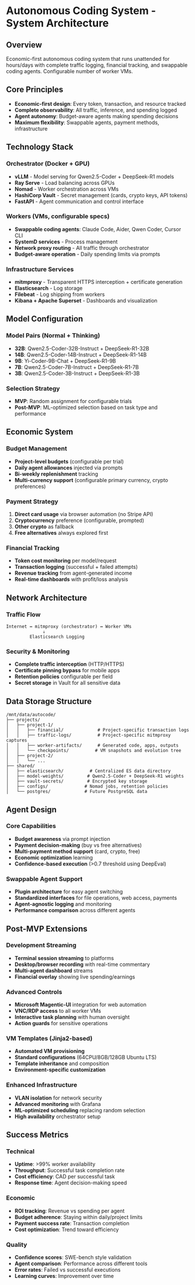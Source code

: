 # Autonomous Coding System - System Architecture

## Overview

Economic-first autonomous coding system that runs unattended for hours/days with complete traffic logging, financial tracking, and swappable coding agents. Configurable number of worker VMs.

## Core Principles

- **Economic-first design**: Every token, transaction, and resource tracked
- **Complete observability**: All traffic, inference, and spending logged
- **Agent autonomy**: Budget-aware agents making spending decisions
- **Maximum flexibility**: Swappable agents, payment methods, infrastructure

## Technology Stack

### Orchestrator (Docker + GPU)
- **vLLM** - Model serving for Qwen2.5-Coder + DeepSeek-R1 models
- **Ray Serve** - Load balancing across GPUs
- **Nomad** - Worker orchestration across VMs
- **HashiCorp Vault** - Secret management (cards, crypto keys, API tokens)
- **FastAPI** - Agent communication and control interface

### Workers (VMs, configurable specs)
- **Swappable coding agents**: Claude Code, Aider, Qwen Coder, Cursor CLI
- **SystemD services** - Process management
- **Network proxy routing** - All traffic through orchestrator
- **Budget-aware operation** - Daily spending limits via prompts

### Infrastructure Services
- **mitmproxy** - Transparent HTTPS interception + certificate generation
- **Elasticsearch** - Log storage
- **Filebeat** - Log shipping from workers
- **Kibana + Apache Superset** - Dashboards and visualization

## Model Configuration

### Model Pairs (Normal + Thinking)
- **32B**: Qwen2.5-Coder-32B-Instruct + DeepSeek-R1-32B
- **14B**: Qwen2.5-Coder-14B-Instruct + DeepSeek-R1-14B
- **9B**: Yi-Coder-9B-Chat + DeepSeek-R1-9B
- **7B**: Qwen2.5-Coder-7B-Instruct + DeepSeek-R1-7B
- **3B**: Qwen2.5-Coder-3B-Instruct + DeepSeek-R1-3B

### Selection Strategy
- **MVP**: Random assignment for configurable trials
- **Post-MVP**: ML-optimized selection based on task type and performance

## Economic System

### Budget Management
- **Project-level budgets** (configurable per trial)
- **Daily agent allowances** injected via prompts
- **Bi-weekly replenishment** tracking
- **Multi-currency support** (configurable primary currency, crypto preferences)

### Payment Strategy
1. **Direct card usage** via browser automation (no Stripe API)
2. **Cryptocurrency** preference (configurable, prompted)
3. **Other crypto** as fallback
4. **Free alternatives** always explored first

### Financial Tracking
- **Token cost monitoring** per model/request
- **Transaction logging** (successful + failed attempts)
- **Revenue tracking** from agent-generated income
- **Real-time dashboards** with profit/loss analysis

## Network Architecture

### Traffic Flow
```
Internet ↔ mitmproxy (orchestrator) ↔ Worker VMs
              ↓
         Elasticsearch Logging
```

### Security & Monitoring
- **Complete traffic interception** (HTTP/HTTPS)
- **Certificate pinning bypass** for mobile apps
- **Retention policies** configurable per field
- **Secret storage** in Vault for all sensitive data

## Data Storage Structure

```
/mnt/data/autocode/
├── projects/
│   ├── project-1/
│   │   ├── financial/             # Project-specific transaction logs
│   │   ├── traffic-logs/          # Project-specific mitmproxy captures
│   │   ├── worker-artifacts/      # Generated code, apps, outputs
│   │   └── checkpoints/          # VM snapshots and evolution tree
│   ├── project-2/
│   │   └── ...
├── shared/
│   ├── elasticsearch/          # Centralized ES data directory
│   ├── model-weights/         # Qwen2.5-Coder + DeepSeek-R1 weights
│   ├── vault-secrets/         # Encrypted key storage
│   ├── configs/              # Nomad jobs, retention policies
│   └── postgres/             # Future PostgreSQL data
```

## Agent Design

### Core Capabilities
- **Budget awareness** via prompt injection
- **Payment decision-making** (buy vs free alternatives)
- **Multi-payment method support** (card, crypto, free)
- **Economic optimization** learning
- **Confidence-based execution** (>0.7 threshold using DeepEval)

### Swappable Agent Support
- **Plugin architecture** for easy agent switching
- **Standardized interfaces** for file operations, web access, payments
- **Agent-agnostic logging** and monitoring
- **Performance comparison** across different agents

## Post-MVP Extensions

### Development Streaming
- **Terminal session streaming** to platforms
- **Desktop/browser recording** with real-time commentary
- **Multi-agent dashboard** streams
- **Financial overlay** showing live spending/earnings

### Advanced Controls
- **Microsoft Magentic-UI** integration for web automation
- **VNC/RDP access** to all worker VMs
- **Interactive task planning** with human oversight
- **Action guards** for sensitive operations

### VM Templates (Jinja2-based)
- **Automated VM provisioning**
- **Standard configurations** (64CPU/8GB/128GB Ubuntu LTS)
- **Template inheritance** and composition
- **Environment-specific customization**

### Enhanced Infrastructure
- **VLAN isolation** for network security
- **Advanced monitoring** with Grafana
- **ML-optimized scheduling** replacing random selection
- **High availability** orchestrator setup

## Success Metrics

### Technical
- **Uptime**: >99% worker availability
- **Throughput**: Successful task completion rate
- **Cost efficiency**: CAD per successful task
- **Response time**: Agent decision-making speed

### Economic
- **ROI tracking**: Revenue vs spending per agent
- **Budget adherence**: Staying within daily/project limits
- **Payment success rate**: Transaction completion
- **Cost optimization**: Trend toward efficiency

### Quality
- **Confidence scores**: SWE-bench style validation
- **Agent comparison**: Performance across different tools
- **Error rates**: Failed vs successful executions
- **Learning curves**: Improvement over time